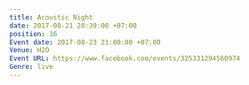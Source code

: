 ```yaml
---
title: Acoustic Night
date: 2017-08-21 20:39:00 +07:00
position: 16
Event date: 2017-08-23 21:00:00 +07:00
Venue: H2O
Event URL: https://www.facebook.com/events/325331294560974
Genre: live
---
```


